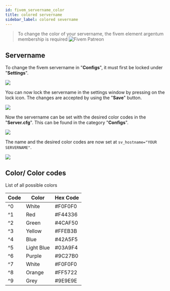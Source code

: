 ```yaml
---
id: fivem_servername_color
title: colored servername
sidebar_label: colored severname
---
```


> To change the color of your servername, the fivem element argentum membership is required ![Fivem Patreon](https://www.patreon.com/fivem)

## Servername

To change the fivem servername in "**Configs**", it must first be locked under "**Settings**".

![](https://screensaver01.zap-hosting.com/index.php/s/eyAPci3Pe5P2wRZ/preview)

You can now lock the servername in the settings window by pressing on the lock icon.
The changes are accepted by using the "**Save**" button.

![](https://screensaver01.zap-hosting.com/index.php/s/dQGpYP2crDo5ogC/preview)

Now the servername can be set with the desired color codes in the "**Server.cfg**". 
This can be found in the category "**Configs**". 

![](https://screensaver01.zap-hosting.com/index.php/s/CEzMF6Sb8ty3ifL/preview)

The name and the desired color codes are now set at `sv_hostname="YOUR SERVERNAME"`.

![](https://screensaver01.zap-hosting.com/index.php/s/X6Y8W36rB6WisXr/preview)

## Color/ Color codes

List of all possible colors

Code | Color | Hex Code
-----|-------|---------
^0 | White | #F0F0F0
^1 | Red | #F44336
^2 | Green | #4CAF50
^3 | Yellow | #FFEB3B
^4 | Blue | #42A5F5
^5 | Light Blue | #03A9F4
^6 | Purple | #9C27B0
^7 | White | #F0F0F0
^8 | Orange | #FF5722
^9 | Grey | #9E9E9E
